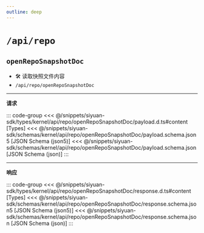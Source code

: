 ```yaml
---
outline: deep
---
```


# `/api/repo`

## `openRepoSnapshotDoc`

- 🛠 读取快照文件内容
- `/api/repo/openRepoSnapshotDoc`

---

**请求**

::: code-group
<<< @/snippets/siyuan-sdk/types/kernel/api/repo/openRepoSnapshotDoc/payload.d.ts#content [Types]
<<< @/snippets/siyuan-sdk/schemas/kernel/api/repo/openRepoSnapshotDoc/payload.schema.json5 [JSON Schema (json5)]
<<< @/snippets/siyuan-sdk/schemas/kernel/api/repo/openRepoSnapshotDoc/payload.schema.json [JSON Schema (json)]
:::

---

**响应**

::: code-group
<<< @/snippets/siyuan-sdk/types/kernel/api/repo/openRepoSnapshotDoc/response.d.ts#content [Types]
<<< @/snippets/siyuan-sdk/schemas/kernel/api/repo/openRepoSnapshotDoc/response.schema.json5 [JSON Schema (json5)]
<<< @/snippets/siyuan-sdk/schemas/kernel/api/repo/openRepoSnapshotDoc/response.schema.json [JSON Schema (json)]
:::
